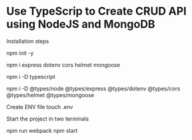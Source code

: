 # Use TypeScrip to Create CRUD API using NodeJS and MongoDB


Installation steps

npm init -y

npm i express dotenv cors helmet mongoose

npm i -D typescript

npm i -D @types/node @types/express @types/dotenv @types/cors @types/helmet @types/mongoose

Create ENV file 
touch .env

Start the project in two terminals

npm run webpack
npm start

